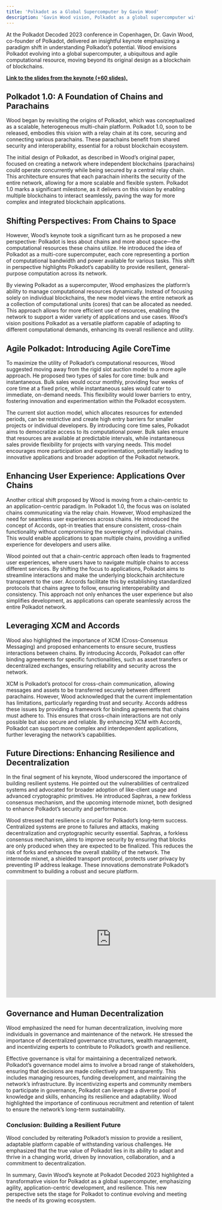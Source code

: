 ```yaml
---
title: 'Polkadot as a Global Supercomputer by Gavin Wood'
description: 'Gavin Wood vision, Polkadot as a global supercomputer with agile management and enhanced resilience'
---
```

At the Polkadot Decoded 2023 conference in Copenhagen, Dr. Gavin Wood, co-founder of Polkadot, delivered an insightful keynote emphasizing a paradigm shift in understanding Polkadot’s potential. Wood envisions Polkadot evolving into a global supercomputer, a ubiquitous and agile computational resource, moving beyond its original design as a blockchain of blockchains.

**[Link to the slides from the keynote (+60 slides).](https://hackmd.io/@polkadot/Decoded2023#/)**

Polkadot 1.0: A Foundation of Chains and Parachains
---------------------------------------------------

Wood began by revisiting the origins of Polkadot, which was conceptualized as a scalable, heterogeneous multi-chain platform. Polkadot 1.0, soon to be released, embodies this vision with a relay chain at its core, securing and connecting various parachains. These parachains benefit from shared security and interoperability, essential for a robust blockchain ecosystem.

The initial design of Polkadot, as described in Wood’s original paper, focused on creating a network where independent blockchains (parachains) could operate concurrently while being secured by a central relay chain. This architecture ensures that each parachain inherits the security of the entire network, allowing for a more scalable and flexible system. Polkadot 1.0 marks a significant milestone, as it delivers on this vision by enabling multiple blockchains to interact seamlessly, paving the way for more complex and integrated blockchain applications.

Shifting Perspectives: From Chains to Space
-------------------------------------------

However, Wood’s keynote took a significant turn as he proposed a new perspective: Polkadot is less about chains and more about space—the computational resources these chains utilize. He introduced the idea of Polkadot as a multi-core supercomputer, each core representing a portion of computational bandwidth and power available for various tasks. This shift in perspective highlights Polkadot’s capability to provide resilient, general-purpose computation across its network.

By viewing Polkadot as a supercomputer, Wood emphasizes the platform’s ability to manage computational resources dynamically. Instead of focusing solely on individual blockchains, the new model views the entire network as a collection of computational units (cores) that can be allocated as needed. This approach allows for more efficient use of resources, enabling the network to support a wider variety of applications and use cases. Wood’s vision positions Polkadot as a versatile platform capable of adapting to different computational demands, enhancing its overall resilience and utility.

Agile Polkadot: Introducing Agile CoreTime
------------------------------------------

To maximize the utility of Polkadot’s computational resources, Wood suggested moving away from the rigid slot auction model to a more agile approach. He proposed two types of sales for core time: bulk and instantaneous. Bulk sales would occur monthly, providing four weeks of core time at a fixed price, while instantaneous sales would cater to immediate, on-demand needs. This flexibility would lower barriers to entry, fostering innovation and experimentation within the Polkadot ecosystem.

The current slot auction model, which allocates resources for extended periods, can be restrictive and create high entry barriers for smaller projects or individual developers. By introducing core time sales, Polkadot aims to democratize access to its computational power. Bulk sales ensure that resources are available at predictable intervals, while instantaneous sales provide flexibility for projects with varying needs. This model encourages more participation and experimentation, potentially leading to innovative applications and broader adoption of the Polkadot network.

Enhancing User Experience: Applications Over Chains
---------------------------------------------------

Another critical shift proposed by Wood is moving from a chain-centric to an application-centric paradigm. In Polkadot 1.0, the focus was on isolated chains communicating via the relay chain. However, Wood emphasized the need for seamless user experiences across chains. He introduced the concept of Accords, opt-in treaties that ensure consistent, cross-chain functionality without compromising the sovereignty of individual chains. This would enable applications to span multiple chains, providing a unified experience for developers and users alike.

Wood pointed out that a chain-centric approach often leads to fragmented user experiences, where users have to navigate multiple chains to access different services. By shifting the focus to applications, Polkadot aims to streamline interactions and make the underlying blockchain architecture transparent to the user. Accords facilitate this by establishing standardized protocols that chains agree to follow, ensuring interoperability and consistency. This approach not only enhances the user experience but also simplifies development, as applications can operate seamlessly across the entire Polkadot network.

Leveraging XCM and Accords
--------------------------

Wood also highlighted the importance of XCM (Cross-Consensus Messaging) and proposed enhancements to ensure secure, trustless interactions between chains. By introducing Accords, Polkadot can offer binding agreements for specific functionalities, such as asset transfers or decentralized exchanges, ensuring reliability and security across the network.

XCM is Polkadot’s protocol for cross-chain communication, allowing messages and assets to be transferred securely between different parachains. However, Wood acknowledged that the current implementation has limitations, particularly regarding trust and security. Accords address these issues by providing a framework for binding agreements that chains must adhere to. This ensures that cross-chain interactions are not only possible but also secure and reliable. By enhancing XCM with Accords, Polkadot can support more complex and interdependent applications, further leveraging the network’s capabilities.

Future Directions: Enhancing Resilience and Decentralization
------------------------------------------------------------

In the final segment of his keynote, Wood underscored the importance of building resilient systems. He pointed out the vulnerabilities of centralized systems and advocated for broader adoption of like-client usage and advanced cryptographic primitives. He introduced Saphras, a new forkless consensus mechanism, and the upcoming internode mixnet, both designed to enhance Polkadot’s security and performance.

Wood stressed that resilience is crucial for Polkadot’s long-term success. Centralized systems are prone to failures and attacks, making decentralization and cryptographic security essential. Saphras, a forkless consensus mechanism, aims to improve security by ensuring that blocks are only produced when they are expected to be finalized. This reduces the risk of forks and enhances the overall stability of the network. The internode mixnet, a shielded transport protocol, protects user privacy by preventing IP address leakage. These innovations demonstrate Polkadot’s commitment to building a robust and secure platform.

<iframe allowfullscreen="allowfullscreen" frameborder="0" height="315" src="https://www.youtube.com/embed/GIB1WeVuJD0?si=07jAXEZDqJVdMgkL" title="YouTube video player" width="560"></iframe>

Governance and Human Decentralization
-------------------------------------

Wood emphasized the need for human decentralization, involving more individuals in governance and maintenance of the network. He stressed the importance of decentralized governance structures, wealth management, and incentivizing experts to contribute to Polkadot’s growth and resilience.

Effective governance is vital for maintaining a decentralized network. Polkadot’s governance model aims to involve a broad range of stakeholders, ensuring that decisions are made collectively and transparently. This includes managing resources, funding development, and maintaining the network’s infrastructure. By incentivizing experts and community members to participate in governance, Polkadot can leverage a diverse pool of knowledge and skills, enhancing its resilience and adaptability. Wood highlighted the importance of continuous recruitment and retention of talent to ensure the network’s long-term sustainability.

### Conclusion: Building a Resilient Future

Wood concluded by reiterating Polkadot’s mission to provide a resilient, adaptable platform capable of withstanding various challenges. He emphasized that the true value of Polkadot lies in its ability to adapt and thrive in a changing world, driven by innovation, collaboration, and a commitment to decentralization.

In summary, Gavin Wood’s keynote at Polkadot Decoded 2023 highlighted a transformative vision for Polkadot as a global supercomputer, emphasizing agility, application-centric development, and resilience. This new perspective sets the stage for Polkadot to continue evolving and meeting the needs of its growing ecosystem.